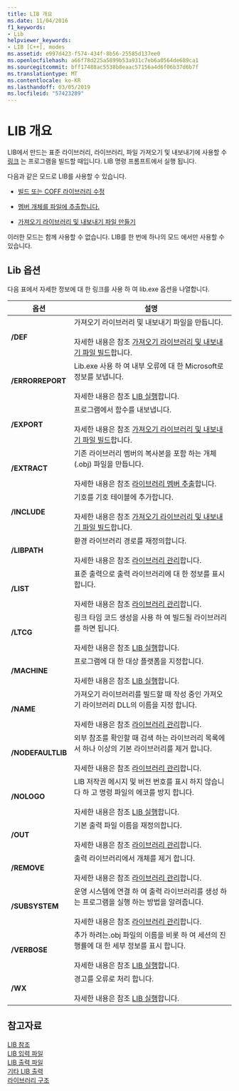 ```yaml
---
title: LIB 개요
ms.date: 11/04/2016
f1_keywords:
- Lib
helpviewer_keywords:
- LIB [C++], modes
ms.assetid: e997d423-f574-434f-8b56-25585d137ee0
ms.openlocfilehash: a66f78d225a5899b53a931c7eb6a0564de689ca1
ms.sourcegitcommit: bff17488ac5538b8eaac57156a4d6f06b37d6b7f
ms.translationtype: MT
ms.contentlocale: ko-KR
ms.lasthandoff: 03/05/2019
ms.locfileid: "57423289"
---
```

# <a name="overview-of-lib"></a>LIB 개요

LIB에서 만드는 표준 라이브러리, 라이브러리, 파일 가져오기 및 내보내기에 사용할 수 [링크](../../build/reference/linker-options.md) 는 프로그램을 빌드할 때입니다. LIB 명령 프롬프트에서 실행 됩니다.

다음과 같은 모드로 LIB를 사용할 수 있습니다.

- [빌드 또는 COFF 라이브러리 수정](../../build/reference/managing-a-library.md)

- [멤버 개체를 파일에 추출합니다.](../../build/reference/extracting-a-library-member.md)

- [가져오기 라이브러리 및 내보내기 파일 만들기](../../build/reference/working-with-import-libraries-and-export-files.md)

이러한 모드는 함께 사용할 수 없습니다. LIB를 한 번에 하나의 모드 에서만 사용할 수 있습니다.

## <a name="lib-options"></a>Lib 옵션

다음 표에서 자세한 정보에 대 한 링크를 사용 하 여 lib.exe 옵션을 나열합니다.

|옵션|설명|
|-|-|
|**/DEF**|가져오기 라이브러리 및 내보내기 파일을 만듭니다.<br/><br/>자세한 내용은 참조 [가져오기 라이브러리 및 내보내기 파일 빌드](../../build/reference/building-an-import-library-and-export-file.md)합니다.|
|**/ERRORREPORT**|   Lib.exe 사용 하 여 내부 오류에 대 한 Microsoft로 정보를 보냅니다.<br/><br/>자세한 내용은 참조 [LIB 실행](../../build/reference/running-lib.md)합니다.|
|**/EXPORT**|   프로그램에서 함수를 내보냅니다.<br/><br/>자세한 내용은 참조 [가져오기 라이브러리 및 내보내기 파일 빌드](../../build/reference/building-an-import-library-and-export-file.md)합니다.|
|**/EXTRACT**|   기존 라이브러리 멤버의 복사본을 포함 하는 개체 (.obj) 파일을 만듭니다.<br/><br/>자세한 내용은 참조 [라이브러리 멤버 추출](../../build/reference/extracting-a-library-member.md)합니다.|
|**/INCLUDE**|   기호를 기호 테이블에 추가합니다.<br/><br/>자세한 내용은 참조 [가져오기 라이브러리 및 내보내기 파일 빌드](../../build/reference/building-an-import-library-and-export-file.md)합니다.|
|**/LIBPATH**|   환경 라이브러리 경로를 재정의합니다.<br/><br/>자세한 내용은 참조 [라이브러리 관리](../../build/reference/managing-a-library.md)합니다.|
|**/LIST**|   표준 출력으로 출력 라이브러리에 대 한 정보를 표시합니다.<br/><br/>자세한 내용은 참조 [라이브러리 관리](../../build/reference/managing-a-library.md)합니다.|
|**/LTCG**|   링크 타임 코드 생성을 사용 하 여 빌드될 라이브러리를 하면 됩니다.<br/><br/>자세한 내용은 참조 [LIB 실행](../../build/reference/running-lib.md)합니다.|
|**/MACHINE**|   프로그램에 대 한 대상 플랫폼을 지정합니다.<br/><br/>자세한 내용은 참조 [LIB 실행](../../build/reference/running-lib.md)합니다.|
|**/NAME**|   가져오기 라이브러리를 빌드할 때 작성 중인 가져오기 라이브러리 DLL의 이름을 지정 합니다.<br/><br/>자세한 내용은 참조 [라이브러리 관리](../../build/reference/managing-a-library.md)합니다.|
|**/NODEFAULTLIB**|   외부 참조를 확인할 때 검색 하는 라이브러리 목록에서 하나 이상의 기본 라이브러리를 제거 합니다.<br/><br/>자세한 내용은 참조 [라이브러리 관리](../../build/reference/managing-a-library.md)합니다.|
|**/NOLOGO**|   LIB 저작권 메시지 및 버전 번호를 표시 하지 않습니다 하 고 명령 파일의 에코를 방지 합니다.<br/><br/>자세한 내용은 참조 [LIB 실행](../../build/reference/running-lib.md)합니다.|
|**/OUT**|   기본 출력 파일 이름을 재정의합니다.<br/><br/>자세한 내용은 참조 [라이브러리 관리](../../build/reference/managing-a-library.md)합니다.|
|**/REMOVE**|   출력 라이브러리에서 개체를 제거 합니다.<br/><br/>자세한 내용은 참조 [라이브러리 관리](../../build/reference/managing-a-library.md)합니다.|
|**/SUBSYSTEM**|   운영 시스템에 연결 하 여 출력 라이브러리를 생성 하는 프로그램을 실행 하는 방법을 알려줍니다.<br/><br/>자세한 내용은 참조 [라이브러리 관리](../../build/reference/managing-a-library.md)합니다.|
|**/VERBOSE**|   추가 하려는.obj 파일의 이름을 비롯 하 여 세션의 진행률에 대 한 세부 정보를 표시 합니다.<br/><br/>자세한 내용은 참조 [LIB 실행](../../build/reference/running-lib.md)합니다.|
|**/WX**|   경고를 오류로 처리 합니다.<br/><br/>자세한 내용은 참조 [LIB 실행](../../build/reference/running-lib.md)합니다.|

## <a name="see-also"></a>참고자료

[LIB 참조](../../build/reference/lib-reference.md)<br/>
[LIB 입력 파일](../../build/reference/lib-input-files.md)<br/>
[LIB 출력 파일](../../build/reference/lib-output-files.md)<br/>
[기타 LIB 출력](../../build/reference/other-lib-output.md)<br/>
[라이브러리 구조](../../build/reference/structure-of-a-library.md)
